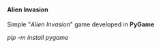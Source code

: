 #### Alien Invasion

Simple "_Alien Invasion_" game developed in **PyGame**

_pip -m install pygame_